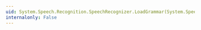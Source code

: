 ```yaml
---
uid: System.Speech.Recognition.SpeechRecognizer.LoadGrammar(System.Speech.Recognition.Grammar)
internalonly: False
---
```


